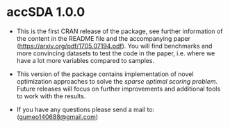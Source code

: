 # accSDA 1.0.0

* This is the first CRAN release of the package, see further information of the content in the README file and the accompanying paper (https://arxiv.org/pdf/1705.07194.pdf). You will find benchmarks and more convincing datasets to test the code in the paper, i.e. where we have a lot more variables compared to samples.

* This version of the package contains implementation of novel optimization approaches to solve the *sparse optimal scoring problem*. Future releases will focus on further improvements and additional tools to work with the results.

* If you have any questions please send a mail to: (gumeo140688@gmail.com)
